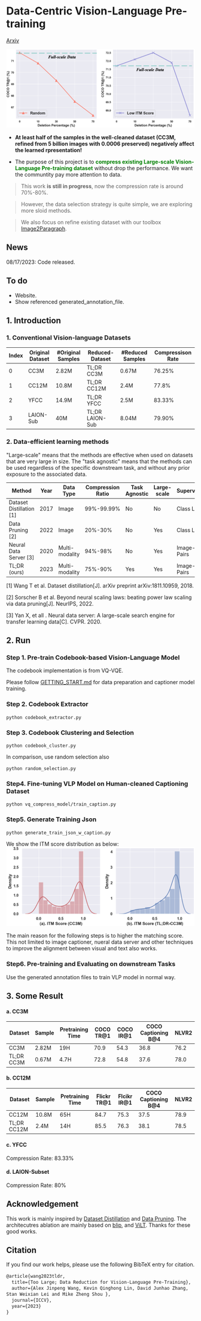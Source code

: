 # Data-Centric Vision-Language Pre-training

[Arxiv](https://arxiv.org/pdf/2305.20087.pdf)

![](images/motivation.png)

- **At least half of the samples in the well-cleaned dataset (CC3M, refined from 5 billion images with 0.0006 preserved) negatively affect the learned rpresentation!**

- The purpose of this project is to **<span style="color:green">compress existing Large-scale Vision-Language Pre-training dataset</span>** without drop the performance.
We want the communtity pay more attention to data.


> This work **is still in progress**, now the compression rate is around 70%-80%.

> However, the data selection strategy is quite simple, we are exploring more sloid methods.

> We also focus on refine existing dataset with our toolbox [Image2Paragraph](https://github.com/showlab/Image2Paragraph).

## News
08/17/2023: Code released.

## To do
- Website.
- Show referenced generated_annotation_file.

## 1. Introduction
### 1. Conventional Vision-language Datasets

|Index|Original Dataset| #Original Samples|Reduced-Dataset|#Reduced Samples| Compressison Rate|
|--|--|--|--|--|--|
|0|CC3M|2.82M|TL;DR CC3M|0.67M|76.25%|
|1|CC12M|10.8M|TL;DR CC12M|2.4M|77.8%|
|2|YFCC|14.9M|TL;DR YFCC|2.5M|83.33%|
|3|LAION-Sub|40M|TL;DR LAION-Sub|8.04M|79.90%|


### 2. Data-efficient learning methods

"Large-scale" means that the methods are effective when used on datasets that are very large in size. 
The "task agnostic" means that the methods can be used regardless of the specific downstream task, and without any prior exposure to the associated data.

| Method                   | Year | Data Type     | Compression Ratio | Task Agnostic | Large-scale | Supervision       | Generation/Selection |
|--------------------------|------|---------------|-------------------|---------------|-------------|-------------------|----------------------|
| Dataset Distillation [1] | 2017 | Image         | 99%-99.99%        | No            | No          | Class Label       | Generation           |
| Data Pruning [2]         | 2022 | Image         | 20%-30%           | No            | Yes         | Class Label       | Selection            |
| Neural Data Server [3]   | 2020 | Multi-modality | 94%-98%          | No            | Yes         | Image-text Pairs  | Selection            |
| TL;DR (ours)         | 2023   | Multi-modality | 75%-90%          | Yes           | Yes         | Image-text Pairs  | Generation+Selection |

[1] Wang T et al. Dataset distillation[J]. arXiv preprint arXiv:1811.10959, 2018. 

[2] Sorscher B et al. Beyond neural scaling laws: beating power law scaling via data pruning[J]. NeurIPS, 2022.

[3] Yan X, et all . Neural data server: A large-scale search engine for transfer learning data[C]. CVPR. 2020.




##  2. Run

### Step 1. Pre-train Codebook-based Vision-Language Model

The codebook implementation is from VQ-VQE.


Please follow [GETTING_START.md](GETTING_START.md) for data preparation and captioner model training.


### Step 2. Codebook Extractor

```
python codebook_extractor.py
```

### Step 3. Codebook Clustering and Selection

```
python codebook_cluster.py
```
In comparison, use random selection also

```
python random_selection.py
```

### Step4. Fine-tuning VLP Model on Human-cleaned Captioning Dataset

```
python vq_compress_model/train_caption.py
```

### Step5. Generate Training Json 
```
python generate_train_json_w_caption.py
```

We show the ITM score distribution as below:
![](./images/itm_score_distribution.png)

The main reason for the following steps is to higher the matching score. This not limited to image captioner, nueral data server and other techniques to improve the alignment between visual and text also works.

### Step6. Pre-training and Evaluating on downstream Tasks

Use the generated annotation files to train VLP model in normal way.

## 3. Some Result

#### a. CC3M

|Dataset|Sample|Pretraining Time|COCO TR@1|COCO IR@1|COCO Captioning B@4|NLVR2|
|--|--|--|--|--|--|--|
|CC3M|2.82M|19H|70.9|54.3|36.8|76.2|
|TL;DR CC3M|0.67M|4.7H|72.8|54.8|37.6|78.0|

#### b. CC12M

|Dataset|Sample|Pretraining Time|Flickr TR@1|Flcikr IR@1|COCO Captioning B@4|NLVR2|
|--|--|--|--|--|--|--|
|CC12M|10.8M|65H|84.7|75.3|37.5|78.9|
|TL;DR CC12M|2.4M|14H|85.5|76.3|38.1|78.5|


#### c. YFCC
Compression Rate: 83.33%


#### d. LAION-Subset
Compression Rate: 80%


## Acknowledgement

This work is mainly inspired by [Dataset Distillation](https://arxiv.org/abs/1811.10959) and [Data Pruning](https://arxiv.org/abs/2206.14486).
The architecutres ablation are mainly based on [blip](https://github.com/salesforce/BLIP), and [ViLT](https://github.com/dandelin/ViLT).
Thanks for these good works.

## Citation

If you find our work helps, please use the following BibTeX entry for citation.

```
@article{wang2023tldr,
  title={Too Large; Data Reduction for Vision-Language Pre-Training},
  author={Alex Jinpeng Wang, Kevin Qinghong Lin, David Junhao Zhang, Stan Weixian Lei and Mike Zheng Shou },
  journal={ICCV},
  year={2023}
}
```